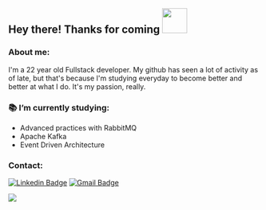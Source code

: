 ## Hey there! Thanks for coming <img width=50 src="https://camo.githubusercontent.com/63371d36886ee658f5a97401f393e1ab1684b2fd3de674b8f5efc7d410b2a3d0/68747470733a2f2f6d656469612e67697068792e636f6d2f6d656469612f57556c706c634d704f43456d5447427442572f67697068792e676966" /> 

### About me:
I'm a 22 year old Fullstack developer. My github has seen a lot of activity as of late, but that's because I'm studying everyday to become better and better at what I do. It's my passion, really.
<br>

### 📚 I’m currently studying:
- Advanced practices with RabbitMQ
- Apache Kafka
- Event Driven Architecture

### Contact:

[![Linkedin Badge](https://img.shields.io/badge/-ErickMalta-blue?style=flat-square&logo=Linkedin&logoColor=white&link=https://www.linkedin.com/in/erick-malta-8597a1197/)](https://www.linkedin.com/in/erick-malta-8597a1197/)
[![Gmail Badge](https://img.shields.io/badge/-Gmail-c14438?style=flat-square&logo=Gmail&logoColor=white&link=mailto:erickmalta100@gmail.com)](mailto:erickmalta100@gmail.com)

<img src="https://github-readme-stats.vercel.app/api/top-langs/?username=ElladanTasartir&hide=html&layout=compact&show_icons=true&theme=tokyonight" />
